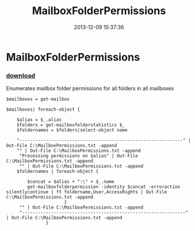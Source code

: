 ﻿---
pid:            4678
poster:         themoblin
title:          MailboxFolderPermissions
date:           2013-12-09 15:37:36
format:         posh
parent:         0
parent:         0

---

# MailboxFolderPermissions

### [download](4678.ps1)

Enumerates mailbox folder permissions for all folders in all mailboxes

```posh
$mailboxes = get-mailbox

$mailboxes| foreach-object {
	
	$alias = $_.alias
	$folders = get-mailboxfolderstatistics $_
	$foldernames = $folders|select-object name

	"--------------------------------------------------------------" | Out-File C:\MailboxPermissions.txt -append
	"" | Out-File C:\MailboxPermissions.txt -append
	 "Processing permissions on $alias" | Out-File C:\MailboxPermissions.txt -append
	 "" | Out-File C:\MailboxPermissions.txt -append
	$foldernames | foreach-object {

		$concat = $alias + ":\" + $_.name
		get-mailboxfolderpermission -identity $concat -erroraction silentlycontinue | ft foldername,User,AccessRights | Out-File C:\MailboxPermissions.txt -append
				      }
	 "" | Out-File C:\MailboxPermissions.txt -append
	 "--------------------------------------------------------------" | Out-File C:\MailboxPermissions.txt -append
			   }
```

